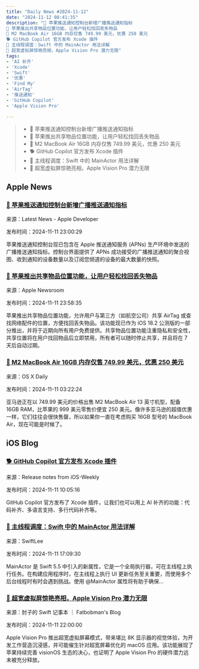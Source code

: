 ```yaml
---
title: "Daily News #2024-11-12"
date: "2024-11-12 08:41:35"
description: "🎉 苹果推送通知控制台新增广播推送通知指标
🌟 苹果推出共享物品位置功能，让用户轻松找回丢失物品
🎉 M2 MacBook Air 16GB 内存仅售 749.99 美元，优惠 250 美元
🐕 GitHub Copilot 官方发布 Xcode 插件
🌟 主线程调度：Swift 中的 MainActor 用法详解
🌟 超宽虚拟屏惊艳亮相，Apple Vision Pro 潜力无限"
tags: 
- 'AI 补齐'
- 'Xcode'
- 'Swift'
- '优惠'
- 'Find My'
- 'AirTag'
- '推送通知'
- 'GitHub Copilot'
- 'Apple Vision Pro'

---
```


> - 🎉 苹果推送通知控制台新增广播推送通知指标
> - 🌟 苹果推出共享物品位置功能，让用户轻松找回丢失物品
> - 🎉 M2 MacBook Air 16GB 内存仅售 749.99 美元，优惠 250 美元
> - 🐕 GitHub Copilot 官方发布 Xcode 插件
> - 🌟 主线程调度：Swift 中的 MainActor 用法详解
> - 🌟 超宽虚拟屏惊艳亮相，Apple Vision Pro 潜力无限

## Apple News

### [🎉 苹果推送通知控制台新增广播推送通知指标](https://developer.apple.com/news/?id=106dpbzt)

来源：Latest News - Apple Developer

发布时间：2024-11-11 23:00:29

苹果推送通知控制台现已包含在 Apple 推送通知服务 (APNs) 生产环境中发送的广播推送通知指标。控制台界面提供了 APNs 成功接受的广播推送通知的聚合视图、收到通知的设备数量以及订阅您频道的设备的最大数量的快照。

### [🌟 苹果推出共享物品位置功能，让用户轻松找回丢失物品](https://www.apple.com/newsroom/2024/11/apples-find-my-enables-sharing-location-of-lost-items-with-third-parties/)

来源：Apple Newsroom

发布时间：2024-11-11 23:58:35

苹果推出共享物品位置功能，允许用户与第三方（如航空公司）共享 AirTag 或查找网络配件的位置，方便找回丢失物品。该功能现已作为 iOS 18.2 公测版的一部分推出，并将于近期向所有用户免费提供。共享物品位置功能注重隐私和安全性，共享位置将在用户找回物品后立即禁用，所有者可以随时停止共享，并且将在 7 天后自动过期。

### [🎉 M2 MacBook Air 16GB 内存仅售 749.99 美元，优惠 250 美元](https://osxdaily.com/2024/11/10/deals-m2-macbook-air-with-16gb-ram-for-749-99-250-off/)

来源：OS X Daily

发布时间：2024-11-11 03:22:24

亚马逊正在以 749.99 美元的价格出售 M2 MacBook Air 13 英寸机型，配备 16GB RAM，比苹果的 999 美元零售价便宜 250 美元。像许多亚马逊的超值优惠一样，它们往往会很快售罄，所以如果你一直在考虑购买 16GB 型号的 MacBook Air，现在可能是时候了。

## iOS Blog

### [🐕 GitHub Copilot 官方发布 Xcode 插件](https://github.com/SwiftOldDriver/iOS-Weekly/releases/tag/%23311)

来源：Release notes from iOS-Weekly

发布时间：2024-11-11 10:05:16

GitHub Copilot 官方发布了 Xcode 插件，让我们也可以用上 AI 补齐的功能：代码补齐、多语言支持、多行代码补齐等。

### [🌟 主线程调度：Swift 中的 MainActor 用法详解](https://www.avanderlee.com/swift/mainactor-dispatch-main-thread/)

来源：SwiftLee

发布时间：2024-11-11 17:09:30

MainActor 是 Swift 5.5 中引入的新属性，它是一个全局执行器，可在主线程上执行任务。在构建应用程序时，在主线程上执行 UI 更新任务至关重要，而使用多个后台线程时有时会遇到挑战。使用 @MainActor 属性将有助于确保...

### [🌟 超宽虚拟屏惊艳亮相，Apple Vision Pro 潜力无限](https://fatbobman.com/zh/weekly/issue-057/)

来源：肘子的 Swift 记事本 ｜ Fatbobman's Blog

发布时间：2024-11-11 22:00:00

Apple Vision Pro 推出超宽虚拟屏幕模式，带来堪比 8K 显示器的视觉体验，为开发工作营造沉浸感，并可能催生针对超宽屏幕优化的 macOS 应用。该功能展现了苹果持续完善 visionOS 生态的决心，也证明了 Apple Vision Pro 的硬件潜力远未被充分释放。
